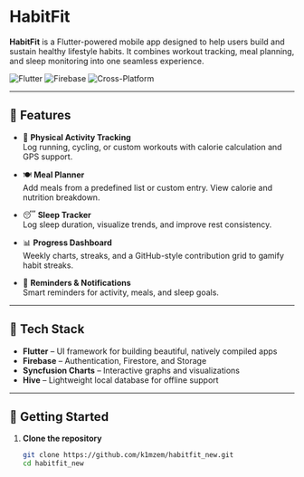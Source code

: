 # HabitFit

**HabitFit** is a Flutter-powered mobile app designed to help users build and sustain healthy lifestyle habits. It combines workout tracking, meal planning, and sleep monitoring into one seamless experience.

![Flutter](https://img.shields.io/badge/Flutter-Framework-blue) ![Firebase](https://img.shields.io/badge/Firebase-Backend-orange) ![Cross-Platform](https://img.shields.io/badge/Cross--Platform-Mobile-brightgreen)

---

## 🚀 Features

- 🏃 **Physical Activity Tracking**  
  Log running, cycling, or custom workouts with calorie calculation and GPS support.

- 🍽️ **Meal Planner**  
  Add meals from a predefined list or custom entry. View calorie and nutrition breakdown.

- 😴 **Sleep Tracker**  
  Log sleep duration, visualize trends, and improve rest consistency.

- 📊 **Progress Dashboard**  
  Weekly charts, streaks, and a GitHub-style contribution grid to gamify habit streaks.

- 🔔 **Reminders & Notifications**  
  Smart reminders for activity, meals, and sleep goals.

---

## 📱 Tech Stack

- **Flutter** – UI framework for building beautiful, natively compiled apps
- **Firebase** – Authentication, Firestore, and Storage
- **Syncfusion Charts** – Interactive graphs and visualizations
- **Hive** – Lightweight local database for offline support

---

## 🧪 Getting Started

1. **Clone the repository**  
   ```bash
   git clone https://github.com/k1mzem/habitfit_new.git
   cd habitfit_new
